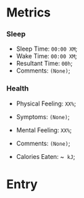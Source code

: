 # Metrics
### Sleep
- Sleep Time: `00:00 XM`;
- Wake Time: `00:00 XM`;
- Resultant Time: `00h`;
- Comments: `(None)`;

### Health
- Physical Feeling: `XX%`;
- Symptoms: `(None)`;

- Mental Feeling: `XX%`;
- Comments: `(None)`;

- Calories Eaten: ~` kJ`;

# Entry



